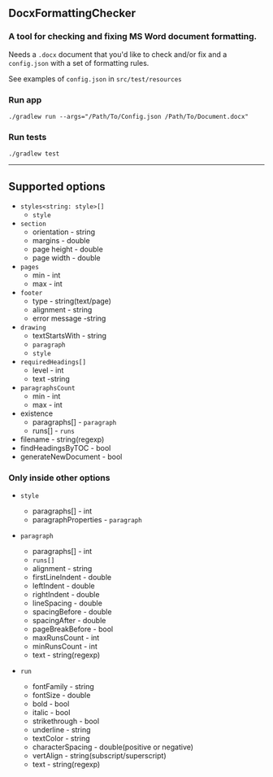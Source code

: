 ## DocxFormattingChecker

### A tool for checking and fixing MS Word document formatting.

Needs a `.docx` document that you'd like to check and/or fix and a `config.json` with a set of formatting rules.

See examples of `config.json` in `src/test/resources`

### Run app

    ./gradlew run --args="/Path/To/Config.json /Path/To/Document.docx"

### Run tests

    ./gradlew test

---

## Supported options

- `styles<string: style>[]`
    - `style`
- `section`
    - orientation - string
    - margins - double
    - page height - double
    - page width - double
- `pages`
    - min - int
    - max - int
- `footer`
    - type - string(text/page)
    - alignment - string
    - error message -string
- `drawing`
    - textStartsWith - string
    - `paragraph`
    - `style`
- `requiredHeadings[]`
    - level - int
    - text -string
- `paragraphsCount`
    - min - int
    - max - int
- existence
    - paragraphs[] - `paragraph`
    - runs[] - `runs`
- filename - string(regexp)
- findHeadingsByTOC - bool
- generateNewDocument - bool

### Only inside other options

- `style`
    - paragraphs[] - int
    - paragraphProperties - `paragraph`

- `paragraph`
    - paragraphs[] - int
    - `runs[]`
    - alignment - string
    - firstLineIndent - double
    - leftIndent - double
    - rightIndent - double
    - lineSpacing - double
    - spacingBefore - double
    - spacingAfter - double
    - pageBreakBefore - bool
    - maxRunsCount - int
    - minRunsCount - int
    - text - string(regexp)

- `run`
    - fontFamily - string
    - fontSize - double
    - bold - bool
    - italic - bool
    - strikethrough - bool
    - underline - string
    - textColor - string
    - characterSpacing - double(positive or negative)
    - vertAlign - string(subscript/superscript)
    - text - string(regexp)